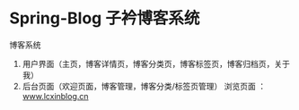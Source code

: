 # Spring-Blog 子衿博客系统
博客系统
1.	用户界面（主页，博客详情页，博客分类页，博客标签页，博客归档页，关于我）
2.	后台页面（欢迎页面，博客管理，博客分类/标签页管理）
浏览页面 ：www.lcxinblog.cn
